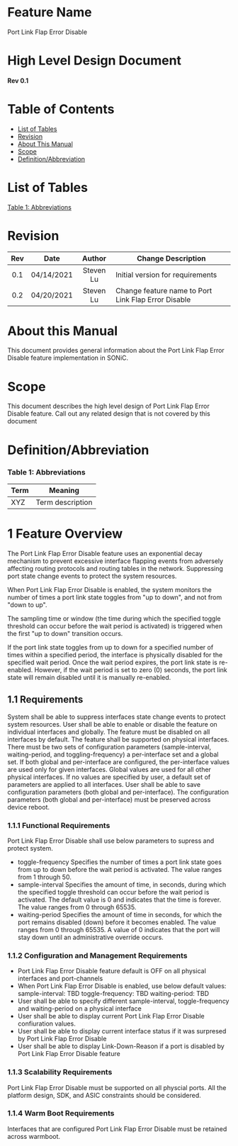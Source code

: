 # Feature Name
Port Link Flap Error Disable
# High Level Design Document
#### Rev 0.1

# Table of Contents
  * [List of Tables](#list-of-tables)
  * [Revision](#revision)
  * [About This Manual](#about-this-manual)
  * [Scope](#scope)
  * [Definition/Abbreviation](#definitionabbreviation)
  
# List of Tables
[Table 1: Abbreviations](#table-1-abbreviations)

# Revision
| Rev |     Date    |       Author       | Change Description                                   |
|:---:|:-----------:|:------------------:|------------------------------------------------------|
| 0.1 | 04/14/2021  |   Steven Lu        | Initial version for requirements                     |
| 0.2 | 04/20/2021  |   Steven Lu        | Change feature name to Port Link Flap Error Disable  |

# About this Manual
This document provides general information about the Port Link Flap Error Disable feature implementation in SONiC.
# Scope
This document describes the high level design of Port Link Flap Error Disable feature. Call out any related design that is not covered by this document

# Definition/Abbreviation

### Table 1: Abbreviations
| **Term**                 | **Meaning**                         |
|--------------------------|-------------------------------------|
| XYZ                      | Term description                    |

# 1 Feature Overview
The Port Link Flap Error Disable feature uses an exponential decay mechanism to prevent excessive interface flapping events from adversely affecting routing protocols and routing tables in the network. Suppressing port state change events to protect the system resources.

When Port Link Flap Error Disable is enabled, the system monitors the number of times a port link state toggles from "up to down", and not from "down to up".

The sampling time or window (the time during which the specified toggle threshold can occur before the wait period is activated) is triggered when the first "up to down" transition occurs.

If the port link state toggles from up to down for a specified number of times within a specified period, the interface is physically disabled for the specified wait period. Once the wait period expires, the port link state is re-enabled. However, if the wait period is set to zero (0) seconds, the port link state will remain disabled until it is manually re-enabled.


## 1.1 Requirements
System shall be able to suppress interfaces state change events to protect system resources.
User shall be able to enable or disable the feature on individual interfaces and globally.
The feature must be disabled on all interfaces by default.
The feature shall be supported on physical interfaces.
There must be two sets of configuration parameters (sample-interval, waiting-period, and toggling-frequency) a per-interface set and a global set. If both global and per-interface are configured, the per-interface values are used only for given interfaces. Global values are used for all other physical interfaces.
If no values are specified by user, a default set of parameters are applied to all interfaces.
User shall be able to save configuration parameters (both global and per-interface).
The configuration parameters (both global and per-interface) must be preserved across device reboot.

### 1.1.1 Functional Requirements
Port Link Flap Error Disable shall use below parameters to supress and protect system.
- toggle-frequency
Specifies the number of times a port link state goes from up to down before the wait period is activated. The value ranges from 1 through 50.
- sample-interval
Specifies the amount of time, in seconds, during which the specified toggle threshold can occur before the wait period is activated. The default value is 0 and indicates that the time is forever. The value ranges from 0 through 65535.
- waiting-period
Specifies the amount of time in seconds, for which the port remains disabled (down) before it becomes enabled. The value ranges from 0 through 65535. A value of 0 indicates that the port will stay down until an administrative override occurs.

### 1.1.2 Configuration and Management Requirements
- Port Link Flap Error Disable feature default is OFF on all physical interfaces and port-channels
- When Port Link Flap Error Disable is enabled, use below default values:
  sample-interval: TBD
  toggle-frequency: TBD
  waiting-period: TBD
- User shall be able to specify different sample-interval, toggle-frequency and waiting-period on a physical interface
- User shall be able to display current Port Link Flap Error Disable confiuration values.
- User shall be able to display current interface status if it was surpresed by Port Link Flap Error Disable
- User shall be able to display Link-Down-Reason if a port is disabled by Port Link Flap Error Disable feature


### 1.1.3 Scalability Requirements
Port Link Flap Error Disable must be supported on all physcial ports. All the platform design, SDK, and ASIC constraints should be considered.


### 1.1.4 Warm Boot Requirements
Interfaces that are configured Port Link Flap Error Disable must be retained across warmboot.


